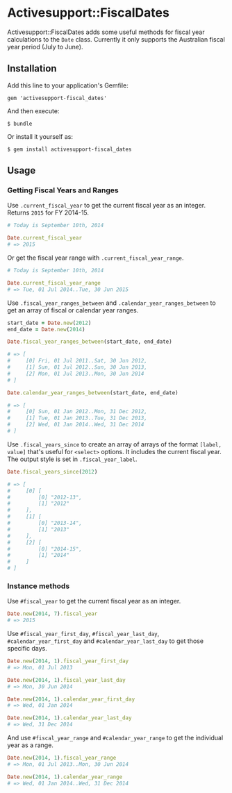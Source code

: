 # Activesupport::FiscalDates

Activesupport::FiscalDates adds some useful methods for fiscal year calculations to the `Date` class. Currently it only supports the Australian fiscal year period (July to June).

## Installation

Add this line to your application's Gemfile:

    gem 'activesupport-fiscal_dates'

And then execute:

    $ bundle

Or install it yourself as:

    $ gem install activesupport-fiscal_dates

## Usage

### Getting Fiscal Years and Ranges

Use `.current_fiscal_year` to get the current fiscal year as an integer. Returns `2015` for FY 2014-15.

```ruby
# Today is September 10th, 2014

Date.current_fiscal_year
# => 2015
```

Or get the fiscal year range with `.current_fiscal_year_range`.

```ruby
# Today is September 10th, 2014

Date.current_fiscal_year_range
# => Tue, 01 Jul 2014..Tue, 30 Jun 2015
```

Use `.fiscal_year_ranges_between` and `.calendar_year_ranges_between` to get an array of fiscal or calendar year ranges.

```ruby
start_date = Date.new(2012)
end_date = Date.new(2014)

Date.fiscal_year_ranges_between(start_date, end_date)

# => [
#     [0] Fri, 01 Jul 2011..Sat, 30 Jun 2012,
#     [1] Sun, 01 Jul 2012..Sun, 30 Jun 2013,
#     [2] Mon, 01 Jul 2013..Mon, 30 Jun 2014
# ]

Date.calendar_year_ranges_between(start_date, end_date)

# => [
#     [0] Sun, 01 Jan 2012..Mon, 31 Dec 2012,
#     [1] Tue, 01 Jan 2013..Tue, 31 Dec 2013,
#     [2] Wed, 01 Jan 2014..Wed, 31 Dec 2014
# ]
```

Use `.fiscal_years_since` to create an array of arrays of the format `[label, value]` that's useful for `<select>` options. It includes the current fiscal year. The output style is set in `.fiscal_year_label`.

```ruby
Date.fiscal_years_since(2012)

# => [
#     [0] [
#         [0] "2012-13",
#         [1] "2012"
#     ],
#     [1] [
#         [0] "2013-14",
#         [1] "2013"
#     ],
#     [2] [
#         [0] "2014-15",
#         [1] "2014"
#     ]
# ]
```

### Instance methods

Use `#fiscal_year` to get the current fiscal year as an integer.

```ruby
Date.new(2014, 7).fiscal_year
# => 2015
```

Use `#fiscal_year_first_day`, `#fiscal_year_last_day`, `#calendar_year_first_day` and `#calendar_year_last_day` to get those specific days.

```ruby
Date.new(2014, 1).fiscal_year_first_day
# => Mon, 01 Jul 2013

Date.new(2014, 1).fiscal_year_last_day
# => Mon, 30 Jun 2014

Date.new(2014, 1).calendar_year_first_day
# => Wed, 01 Jan 2014

Date.new(2014, 1).calendar_year_last_day
# => Wed, 31 Dec 2014
```

And use `#fiscal_year_range` and `#calendar_year_range` to get the individual year as a range.

```ruby
Date.new(2014, 1).fiscal_year_range
# => Mon, 01 Jul 2013..Mon, 30 Jun 2014

Date.new(2014, 1).calendar_year_range
# => Wed, 01 Jan 2014..Wed, 31 Dec 2014
```
